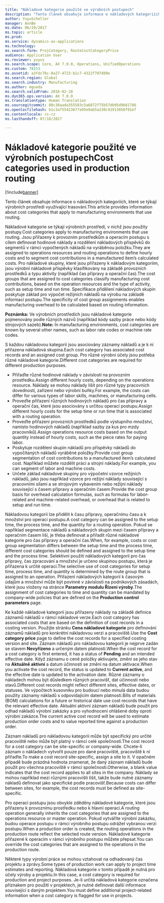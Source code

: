 ```yaml
---
title: "Nákladové kategorie použité ve výrobních postupech"
description: "Tento článek obsahuje informace o nákladových kategoriích, které se týkají výrobních prostředí využívající trasování."
author: YuyuScheller
manager: AnnBe
ms.date: 06/20/2017
ms.topic: article
ms.prod: 
ms.service: dynamics-ax-applications
ms.technology: 
ms.search.form: ProjCategory, RouteCostCategoryPrice
audience: Application User
ms.reviewer: yuyus
ms.search.scope: Core, AX 7.0.0, Operations, UnifiedOperations
ms.custom: 78153
ms.assetid: a3fdc76c-0a27-4723-b1c7-4322f707d89e
ms.search.region: Global
ms.search.industry: Manufacturing
ms.author: mguada
ms.search.validFrom: 2016-02-28
ms.dyn365.ops.version: AX 7.0.0
ms.translationtype: Human Translation
ms.sourcegitcommit: 08c38aada355583c5a6872f75b57db95d9b81786
ms.openlocfilehash: b1c3af55423677a95e9ab5a230c91913058f91ef
ms.contentlocale: cs-cz
ms.lasthandoff: 07/18/2017

---
```


# <a name="cost-categories-used-in-production-routing"></a><span data-ttu-id="abf7a-103">Nákladové kategorie použité ve výrobních postupech</span><span class="sxs-lookup"><span data-stu-id="abf7a-103">Cost categories used in production routing</span></span>

[!include[banner](../includes/banner.md)]


<span data-ttu-id="abf7a-104">Tento článek obsahuje informace o nákladových kategoriích, které se týkají výrobních prostředí využívající trasování.</span><span class="sxs-lookup"><span data-stu-id="abf7a-104">This article provides information about cost categories that apply to manufacturing environments that use routing.</span></span>

<span data-ttu-id="abf7a-105">Nákladové kategorie se týkají výrobních prostředí, v nichž jsou použity postupy.</span><span class="sxs-lookup"><span data-stu-id="abf7a-105">Cost categories apply to manufacturing environments that use routing.</span></span> <span data-ttu-id="abf7a-106">Jsou přiřazeny k provozním prostředkům a operacím postupu s cílem definovat hodinové náklady a rozdělení nákladových příspěvků do segmentů v rámci vypočtených nákladů na vyráběnou položku.</span><span class="sxs-lookup"><span data-stu-id="abf7a-106">They are assigned to operations resources and routing operations to define hourly costs and to segment cost contributions in a manufactured item’s calculated costs.</span></span> <span data-ttu-id="abf7a-107">Pro nákladové skupiny, které jsou přiřazeny k nákladovým kategoriím, jsou výrobní nákladové příspěvky klasifikovány na základě provozních prostředků a typu aktivity (například čas přípravy a operační čas).</span><span class="sxs-lookup"><span data-stu-id="abf7a-107">The cost groups that are assigned to cost categories classify manufacturing cost contributions, based on the operation resources and the type of activity, such as setup time and run time.</span></span> <span data-ttu-id="abf7a-108">Specifikace přidělení nákladových skupin poskytuje základ pro výpočet režijních nákladů na výrobu na základě informací postupu.</span><span class="sxs-lookup"><span data-stu-id="abf7a-108">The specificity of cost group assignments enables manufacturing overhead to be calculated based on routing information.</span></span> 

<span data-ttu-id="abf7a-109">**Poznámka:** Ve výrobních prostředích jsou nákladové kategorie pojmenovány podle různých názvů (například kódy sazby práce nebo kódy strojových sazeb).</span><span class="sxs-lookup"><span data-stu-id="abf7a-109">**Note:** In manufacturing environments, cost categories are known by several other names, such as labor rate codes or machine rate codes.</span></span> 

<span data-ttu-id="abf7a-110">S každou nákladovou kategorií jsou asociovány záznamy nákladů a je k ní přiřazena nákladová skupina.</span><span class="sxs-lookup"><span data-stu-id="abf7a-110">Each cost category has associated cost records and an assigned cost group.</span></span> <span data-ttu-id="abf7a-111">Pro různé výrobní účely jsou potřeba různé nákladové kategorie.</span><span class="sxs-lookup"><span data-stu-id="abf7a-111">Different cost categories are required for different production purposes.</span></span>

-   <span data-ttu-id="abf7a-112">Přiřaďte různé hodinové náklady v závislosti na provozním prostředku.</span><span class="sxs-lookup"><span data-stu-id="abf7a-112">Assign different hourly costs, depending on the operations resource.</span></span> <span data-ttu-id="abf7a-113">Náklady se mohou náklady lišit pro různé typy pracovních dovedností, zařízení nebo výrobní buňky.</span><span class="sxs-lookup"><span data-stu-id="abf7a-113">For example, the costs can differ for various types of labor skills, machines, or manufacturing cells.</span></span>
-   <span data-ttu-id="abf7a-114">Proveďte přiřazení různých hodinových nákladů pro čas přípravy a operační čas, které jsou asociovány s určitou operací postupu.</span><span class="sxs-lookup"><span data-stu-id="abf7a-114">Assign different hourly costs for the setup time or run time that is associated with a routing operation.</span></span>
-   <span data-ttu-id="abf7a-115">Proveďte přiřazení provozních prostředků podle výstupního množství, namísto hodinových nákladů (například sazby za kus pro mzdy pracovníků).</span><span class="sxs-lookup"><span data-stu-id="abf7a-115">Assign operations resource costs based on the output quantity instead of hourly costs, such as the piece rates for paying labor.</span></span>
-   <span data-ttu-id="abf7a-116">Poskytuje rozdělení skupin nákladů pro příspěvky nákladů do vypočítaných nákladů vyráběné položky.</span><span class="sxs-lookup"><span data-stu-id="abf7a-116">Provide cost group segmentation of cost contributions to a manufactured item’s calculated cost.</span></span> <span data-ttu-id="abf7a-117">Například můžete rozdělit práci a strojní náklady.</span><span class="sxs-lookup"><span data-stu-id="abf7a-117">For example, you can segment of labor and machine costs.</span></span>
-   <span data-ttu-id="abf7a-118">Určete základ nákladové skupiny pro výpočetní vzorce režijních nákladů, jako jsou například vzorce pro režijní náklady související s pracovními silami a se strojovým vybavením nebo režijní náklady související s časem přípravy a operačním časem.</span><span class="sxs-lookup"><span data-stu-id="abf7a-118">Provide the cost group basis for overhead calculation formulas, such as formulas for labor-related and machine-related overhead, or overhead that is related to setup and run time.</span></span>

<span data-ttu-id="abf7a-119">Nákladovou kategorii lze přidělit k času přípravy, operačnímu času a k množství pro operaci postupu.</span><span class="sxs-lookup"><span data-stu-id="abf7a-119">A cost category can be assigned to the setup time, the process time, and the quantity for a routing operation.</span></span> <span data-ttu-id="abf7a-120">Pokud se například segmentace nákladů a nákladových skupin mezi časem přípravy a operačním časem liší, je třeba definovat a přiřadit různé nákladové kategorie pro čas přípravy a operační čas.</span><span class="sxs-lookup"><span data-stu-id="abf7a-120">When, for example, costs or cost group segmentation differs between the setup time and the process time, different cost categories should be defined and assigned to the setup time and the process time.</span></span> <span data-ttu-id="abf7a-121">Selektivní použití nákladových kategorií pro čas přípravy, čas zpracování a množství je určeno skupinou postupu, která je přiřazena k určité operaci.</span><span class="sxs-lookup"><span data-stu-id="abf7a-121">The selective use of cost categories for setup time, process time, and quantity is determined by the route group that is assigned to an operation.</span></span> <span data-ttu-id="abf7a-122">Přiřazení nákladových kategorií k časovým údajům a množství může být povinné v závislosti na podnikových zásadách, které jsou vloženy na stránce **Parametry modulu Řízení výroby**.</span><span class="sxs-lookup"><span data-stu-id="abf7a-122">The assignment of cost categories to time and quantity can be mandated by company-wide policies that are defined on the **Production control parameters** page.</span></span> 

<span data-ttu-id="abf7a-123">Ke každé nákladové kategorii jsou přiřazeny náklady na základě definice záznamů nákladů v rámci nákladové verze.</span><span class="sxs-lookup"><span data-stu-id="abf7a-123">Each cost category has associated costs that are based on the definition of cost records in a costing version.</span></span> <span data-ttu-id="abf7a-124">Použijte stránku **Cena nákladové kategorie** pro definování záznamů nákladů pro konkrétní nákladovou verzi a pracoviště.</span><span class="sxs-lookup"><span data-stu-id="abf7a-124">Use the **Cost category price** page to define the cost records for a specified costing version and site.</span></span> <span data-ttu-id="abf7a-125">Záznam nákladů pro nákladovou kategorii je nejprve zadán se stavem **Nevyřízeno** a určeným datem platnosti.</span><span class="sxs-lookup"><span data-stu-id="abf7a-125">When the cost record for a cost category is first entered, it has a status of **Pending** and an intended effective date.</span></span> <span data-ttu-id="abf7a-126">Když záznamu o ceně položky aktivujete, změní se jeho stav na **Aktuálně aktivní** a datum účinnosti se změní na datum aktivace.</span><span class="sxs-lookup"><span data-stu-id="abf7a-126">When you activate the cost record, the status is updated to **Current active**, and the effective date is updated to the activation date.</span></span> <span data-ttu-id="abf7a-127">Různé záznamy o nákladech mohou být důsledkem různých pracovišť, dat účinnosti nebo stavů.</span><span class="sxs-lookup"><span data-stu-id="abf7a-127">Different cost records might reflect different sites, effective dates, or statuses.</span></span> <span data-ttu-id="abf7a-128">Ve výpočtech kusovníku pro budoucí nebo minulá data budou použity záznamy nákladů s odpovídajícím datem platnosti.</span><span class="sxs-lookup"><span data-stu-id="abf7a-128">Bills of materials (BOM) calculations for a future or historical date use cost records that have the relevant effective date.</span></span> <span data-ttu-id="abf7a-129">Aktuální aktivní záznam nákladů bude použit pro odhad nákladů výrobní zakázky a pro vyhodnocení ohlášené doby oproti výrobní zakázce.</span><span class="sxs-lookup"><span data-stu-id="abf7a-129">The current active cost record will be used to estimate production order costs and to value reported time against a production order.</span></span> 

<span data-ttu-id="abf7a-130">Záznam nákladů pro nákladovou kategorii může být specifický pro určité pracoviště nebo může být platný v rámci celé společnosti.</span><span class="sxs-lookup"><span data-stu-id="abf7a-130">The cost record for a cost category can be site-specific or company-wide.</span></span> <span data-ttu-id="abf7a-131">Chcete-li záznam o nákladech vytvořit pouze pro dané pracoviště, pracoviště k ní přiřaďte.</span><span class="sxs-lookup"><span data-stu-id="abf7a-131">To make a cost record site-specific, assign a site to it.</span></span> <span data-ttu-id="abf7a-132">V opačném případě bude prázdná hodnota znamenat, že daný záznam nákladů bude použit pro všechna pracoviště v rámci společnosti.</span><span class="sxs-lookup"><span data-stu-id="abf7a-132">Otherwise, a blank value indicates that the cost record applies to all sites in the company.</span></span> <span data-ttu-id="abf7a-133">Náklady se mohou například mezi různými pracovišti lišit, takže bude nutné záznamy nákladů definovat jako specifické podle pracovišť.</span><span class="sxs-lookup"><span data-stu-id="abf7a-133">Because costs can differ between sites, for example, the cost records must be defined as site-specific.</span></span> 

<span data-ttu-id="abf7a-134">Pro operaci postupu jsou obvykle zděděny nákladové kategorie, které jsou přiřazeny k provoznímu prostředku nebo k hlavní operaci.</span><span class="sxs-lookup"><span data-stu-id="abf7a-134">A routing operation generally inherits the cost categories that are assigned to the operations resource or master operation.</span></span> <span data-ttu-id="abf7a-135">Pokud vytváříte výrobní zakázku, budou operace postupu v rámci výrobního postupu odrážet vybranou verzi postupu.</span><span class="sxs-lookup"><span data-stu-id="abf7a-135">When a production order is created, the routing operations in the production route reflect the selected route version.</span></span> <span data-ttu-id="abf7a-136">Nákladové kategorie přiřazené k operacím v rámci výrobního postupu můžete přepsat.</span><span class="sxs-lookup"><span data-stu-id="abf7a-136">You can override the cost categories that are assigned to the operations in the production route.</span></span> 

<span data-ttu-id="abf7a-137">Některé typy výrobní práce se mohou vztahovat na odhadovaný čas projektu a zprávy.</span><span class="sxs-lookup"><span data-stu-id="abf7a-137">Some types of production work can apply to project time estimates and reporting.</span></span> <span data-ttu-id="abf7a-138">Nákladová kategorie v tomto případě je nutná pro účely výroby a projektu.</span><span class="sxs-lookup"><span data-stu-id="abf7a-138">In this case, a cost category is required for production and project purposes.</span></span> <span data-ttu-id="abf7a-139">Je-li určitá nákladová kategorie označena příznakem pro použití v projektech, je nutné definovat další informace související s daným projektem.</span><span class="sxs-lookup"><span data-stu-id="abf7a-139">You must define additional project-related information when a cost category is flagged for use in projects.</span></span>




